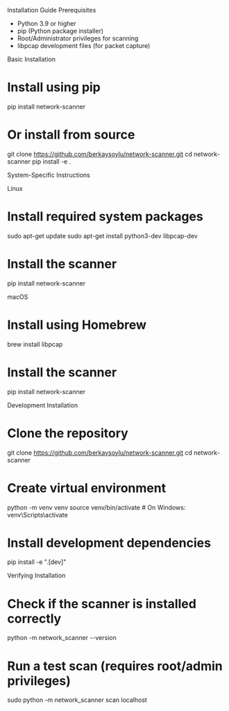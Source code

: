 Installation Guide
Prerequisites
- Python 3.9 or higher
- pip (Python package installer)
- Root/Administrator privileges for scanning
- libpcap development files (for packet capture)

Basic Installation
# Install using pip
pip install network-scanner

# Or install from source
git clone https://github.com/berkaysoylu/network-scanner.git
cd network-scanner
pip install -e .

System-Specific Instructions

Linux
# Install required system packages
sudo apt-get update
sudo apt-get install python3-dev libpcap-dev

# Install the scanner
pip install network-scanner


macOS
# Install using Homebrew
brew install libpcap

# Install the scanner
pip install network-scanner

Development Installation
# Clone the repository
git clone https://github.com/berkaysoylu/network-scanner.git
cd network-scanner

# Create virtual environment
python -m venv venv
source venv/bin/activate  # On Windows: venv\Scripts\activate

# Install development dependencies
pip install -e ".[dev]"

Verifying Installation
# Check if the scanner is installed correctly
python -m network_scanner --version

# Run a test scan (requires root/admin privileges)
sudo python -m network_scanner scan localhost
